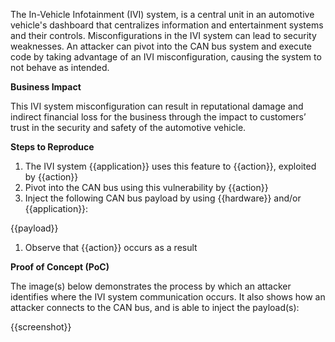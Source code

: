 The In-Vehicle Infotainment (IVI) system, is a central unit in an automotive vehicle's dashboard that centralizes information and entertainment systems and their controls. Misconfigurations in the IVI system can lead to security weaknesses. An attacker can pivot into the CAN bus system and execute code by taking advantage of an IVI misconfiguration, causing the system to not behave as intended.

**Business Impact**

This IVI system misconfiguration can result in reputational damage and indirect financial loss for the business through the impact to customers’ trust in the security and safety of the automotive vehicle.

**Steps to Reproduce**

1. The IVI system {{application}} uses this feature to {{action}}, exploited by {{action}}
1. Pivot into the CAN bus using this vulnerability by {{action}}
1. Inject the following CAN bus payload by using {{hardware}} and/or {{application}}:

{{payload}}

1. Observe that {{action}} occurs as a result

**Proof of Concept (PoC)**

The image(s) below demonstrates the process by which an attacker identifies where the IVI system communication occurs. It also shows how an attacker connects to the CAN bus, and is able to inject the payload(s):

{{screenshot}}
